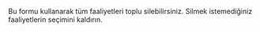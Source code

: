 Bu formu kullanarak tüm faaliyetleri toplu silebilirsiniz. Silmek istemediğiniz faaliyetlerin seçimini kaldırın.